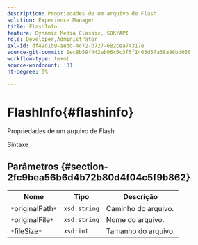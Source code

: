 ```yaml
---
description: Propriedades de um arquivo de Flash.
solution: Experience Manager
title: FlashInfo
feature: Dynamic Media Classic, SDK/API
role: Developer,Administrator
exl-id: df49d1b9-aedd-4c72-b727-682cea74317e
source-git-commit: 1ec8b59f442eb96c6c3f5f1405d57a38a86bd056
workflow-type: tm+mt
source-wordcount: '31'
ht-degree: 0%

---
```


# FlashInfo{#flashinfo}

Propriedades de um arquivo de Flash.

Sintaxe

## Parâmetros {#section-2fc9bea56b6d4b72b80d4f04c5f9b862}

| Nome | Tipo | Descrição |
|---|---|---|
| `*`originalPath`*` | `xsd:string` | Caminho do arquivo. |
| `*`originalFile`*` | `xsd:string` | Nome do arquivo. |
| `*`fileSize`*` | `xsd:int` | Tamanho do arquivo. |

